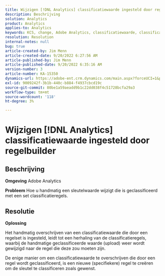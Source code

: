 ```yaml
---
title: Wijzigen [!DNL Analytics] classificatiewaarde ingesteld door regelbuilder
description: Beschrijving
solution: Analytics
product: Analytics
applies-to: Analytics
keywords: KCS, change, Adobe Analytics, classificatiewaarde, classificatieregel builder, handmatig uploaden classificatiebestand
resolution: Resolution
internal-notes: null
bug: true
article-created-by: Jim Menn
article-created-date: 9/20/2022 6:27:56 AM
article-published-by: Jim Menn
article-published-date: 9/20/2022 6:35:16 AM
version-number: 3
article-number: KA-15350
dynamics-url: https://adobe-ent.crm.dynamics.com/main.aspx?forceUCI=1&pagetype=entityrecord&etn=knowledgearticle&id=9752335a-ad38-ed11-9db1-0022480866ad
exl-id: 9009242f-3b1b-440c-b884-f4937cbcd19c
source-git-commit: 80be1a59aeadd9b1c22dd038f4c51728bcfa29a3
workflow-type: tm+mt
source-wordcount: '118'
ht-degree: 3%

---
```


# Wijzigen [!DNL Analytics] classificatiewaarde ingesteld door regelbuilder

## Beschrijving


<b>Omgeving</b>
Adobe Analytics

<b>Probleem</b>
Hoe u handmatig een sleutelwaarde wijzigt die is geclassificeerd met een set classificatieregels.


## Resolutie


<b>Oplossing</b>

Het handmatig overschrijven van een classificatiewaarde die door een regelset is ingesteld, leidt tot een herhaling van de classificatieregels, waarbij de handmatige geclassificeerde waarde (upload) weer wordt gewijzigd naar de regel die deze zou moeten zijn.

De enige manier om een classificatiewaarde te overschrijven die door een regel wordt geclassificeerd, is een nieuwe (specifiekere) regel te creëren om de sleutel te classificeren zoals gewenst.
